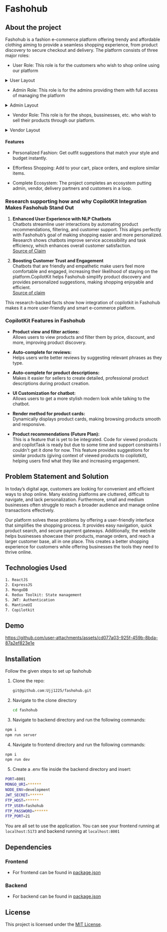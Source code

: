 # Fashohub

## About the project

Fashohub is a fashion e-commerce platform offering trendy and affordable clothing aiming to provide a seamless shopping experience, from product discovery to secure checkout and delivery. The platform consists of three major roles:

- User Role: This role is for the customers who wish to shop online using our platform
<details>
   <summary> User Layout </summary>
   <img src="https://github.com/Ujj1225/fashohub/blob/main/client/src/images/user_layout.png" width=750/>
 </details>

- Admin Role: This role is for the admins providing them with full access of managing the platform
<details>
   <summary> Admin Layout </summary>
   <img src="https://github.com/Ujj1225/fashohub/blob/main/client/src/images/admin_layout.png" width=750/>
 </details>

- Vendor Role: This role is for the shops, bussinesses, etc. who wish to sell their products through our platform.
<details>
   <summary> Vendor Layout </summary>
   <img src="https://github.com/Ujj1225/fashohub/blob/main/client/src/images/vendor_layout1.png" width=750/>
 </details>

#### Features

- Personalized Fashion: Get outfit suggestions that match your style and budget instantly.

- Effortless Shopping: Add to your cart, place orders, and explore similar items.

- Complete Ecosystem: The project completes an ecosystem putting admin, vendor, delivery partners and customers in a loop.

### Research supporting how and why CopilotKit Integration Makes Fashohub Stand Out

1. **Enhanced User Experience with NLP Chatbots**  
   Chatbots streamline user interactions by automating product recommendations, filtering, and customer support. This aligns perfectly with Fashohub’s goal of making shopping easier and more personalized. Research shows chatbots improve service accessibility and task efficiency, which enhances overall customer satisfaction.  
   [Source of Claim](www.theseus.fi/bitstream/handle/10024/802337/A%20Feasibility%20Study%20of%20Available%20Natural%20Language%20Chatbot%20Technologies.pdf?sequence=2)



2. **Boosting Customer Trust and Engagement**  
   Chatbots that are friendly and empathetic make users feel more comfortable and engaged, increasing their likelihood of staying on the platform.CopilotKit helps Fashohub simplify product discovery and provides personalized suggestions, making shopping enjoyable and efficient.  
   [Source of claim](https://www.emerald.com/insight/content/doi/10.1108/INTR-08-2020-0460/full/html)



This research-backed facts show how integration of copilotkit in Fashohub makes it a more user-friendly and smart e-commerce platform.

### CopilotKit Features in Fashohub

- **Product view and filter actions:**  
  Allows users to view products and filter them by price, discount, and more, improving product discovery.

- **Auto-complete for reviews:**  
  Helps users write better reviews by suggesting relevant phrases as they type.

- **Auto-complete for product descriptions:**  
  Makes it easier for sellers to create detailed, professional product descriptions during product creation.

- **UI Customization for chatbot:**  
  Allows users to get a more stylish modern look while talking to the chatbot.

- **Render method for product cards:**  
  Dynamically displays product cards, making browsing products smooth and responsive.

- **Product recommendations (Future Plan):**  
  This is a feature that is yet to be integrated. Code for viewed products and copilotTask is ready but due to some time and support constraints I couldn't get it done for now. This feature provides suggestions for similar products (giving context of viewed products to copilotkit), helping users find what they like and increasing engagement.


## Problem Statement and Solution

In today’s digital age, customers are looking for convenient and efficient ways to shop online. Many existing platforms are cluttered, difficult to navigate, and lack personalization. Furthermore, small and medium businesses often struggle to reach a broader audience and manage online transactions effectively.

Our platform solves these problems by offering a user-friendly interface that simplifies the shopping process. It provides easy navigation, quick product search, and secure payment gateways. Additionally, the website helps businesses showcase their products, manage orders, and reach a larger customer base, all in one place. This creates a better shopping experience for customers while offering businesses the tools they need to thrive online.

## Technologies Used

    1. ReactJS
    2. ExpressJS
    3. MongoDB
    4. Redux Toolkit: State management
    5. JWT: Authentication
    6. MantineUI
    7. Copilotkit

## Demo
https://github.com/user-attachments/assets/cd077a03-925f-459b-8bda-87a2ef823e1e

## Installation

Follow the given steps to set up fashohub

1. Clone the repo:

   ```bash
   git@github.com:Ujj1225/fashohub.git
   ```

2. Navigate to the clone directory

   ```bash
   cd fashohub
   ```

3. Navigate to backend directory and run the following commands:

```bash
npm i
npm run server
```

4. Navigate to frontend directory and run the following commands:

```bash
npm i
npm run dev
```

5. Create a .env file inside the backend directory and insert:

```bash
PORT=8001
MONGO_URI=******
NODE_ENV=development
JWT_SECRET=******
FTP_HOST=******
FTP_USER=fashohub
FTP_PASSWORD=******
FTP_PORT=21
```

You are all set to use the application.
You can see your frontend running at `localhost:5173` and backend running at `localhost:8001`

## Dependencies

### Frontend

- For frontend can be found in [package.json](./client/package.json)

### Backend

- For backend can be found in [package.json](./server/package.json)

## License

This project is licensed under the [MIT License](/LICENSE).
